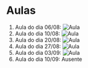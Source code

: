 # Aulas

1. Aula do dia 06/08: ![Aula](aula_06_08)
2. Aula do dia 10/08: ![Aula](aula_10_08)
3. Aula do dia 20/08: ![Aula](aula_20_08)
4. Aula do dia 27/08: ![Aula](aula_27_08)
5. Aula do dia 03/09: ![Aula](aula_03_09)
6. Aula do dia 10/09: Ausente